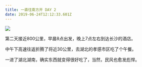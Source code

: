 ```yaml
---
title: 一直往南方开 DAY 2
date: 2019-06-24T12:12:33.601Z
---
```

![](/images/img_4572.png)

第二天接近800公里，早晨8点出发，晚上7点左右到达长沙的酒店。

中午下高速往返折腾了将近30公里，去湖北的孝感市区吃了个午餐。

一进了湖北湖南，确实东西就变得很好吃了，当然，民风也愈发彪悍。
